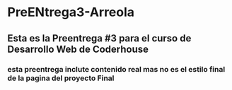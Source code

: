 # PreENtrega3-Arreola
## Esta es la Preentrega #3 para el curso de Desarrollo Web de Coderhouse

### esta preentrega inclute contenido real mas no es el estilo final de la pagina del proyecto Final
